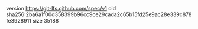version https://git-lfs.github.com/spec/v1
oid sha256:2ba6a1f00d358399b96cc9ce29cada2c65b15fd25e9ac28e339c878fe3928911
size 35188
